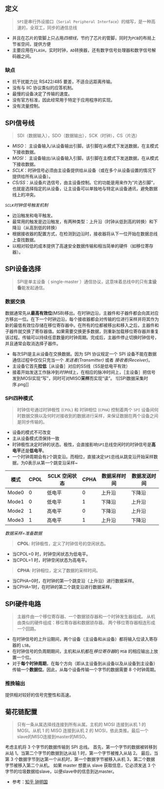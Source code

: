 ## 定义
> `SPI`是串行外设接口（`Serial Peripheral Interface`）的缩写，是一种高速的，全双工，同步的通信总线

- 并且在芯片的管脚上只占用*四根线*，节约了芯片的管脚，同时为`PCB`的布局上节省空间，提供方便
- 主要应用在`FLASH`，实时时钟，`AD`转换器，还有数字信号处理器和数字信号解码器之间。
### 缺点
- 抗干扰能力比 RS422/485 要差，不适合远距离传输。
- 没有与 IIC 协议类似的应答机制。
- 最慢的设备决定了传输的速度。
- 没有官方标准，因此经常用于特定于应用程序的实现。
- 没有流量控制。
## SPI信号线
> SDI（数据输入），SDO（数据输出），SCK（时钟），CS（片选）

- *MISO*： 主设备输入/从设备输出引脚。该引脚在从模式下发送数据，在主模式下接收数据。
- *MOSI*： 主设备输出/从设备输入引脚。该引脚在主模式下发送数据，在从模式下接收数据。
- *SCLK*：时钟信号必须由主设备提供给从设备（或在多个从设备设置的情况下提供给所有从设备）。
- *CS/SS*：从设备片选信号，由主设备控制。它的功能是用来作为“片选引脚”，也就是选择指定的从设备，让主设备可以单独地与特定从设备通讯，避免数据线上的冲突。

*`SCLK`时钟信号触发机制*
- 边沿触发和电平触发。
- 最常用的触发是边沿触发，有两种类型：上升沿（时钟从低到高的转换）和下降沿（从高到低的转换）
- 根据接收器的配置方式，在检测到边沿时，接收器将从下一位开始在数据总线上查找数据。
- 以相对较低的成本提供了高速安全数据传输和相当简单的硬件（如移位寄存器）。
## SPI设备选择
> SPI是单主设备（ single-master ）通信协议，这意味着总线中的只有**主设备**能发起通信。
### 数据交换
数据通常先从**最高有效位**(MSB)移出。在时钟边沿，主器件和子器件都会向其对应方移出一位。在下一个时钟边沿，每个接收器都会对传输的位进行采样并将其作为新的最低有效位存储在移位寄存器中。在所有的位都被移出和移入之后，主器件和子器件就交换了寄存器值。如果需要交换更多数据，则重新加载移位寄存器并重复该过程。传输可以持续任意数量的时钟周期。完成后，主器件停止切换时钟信号，并且通常会取消选择子器件。

- 每次SPI是主从设备在交换数据。因为 SPI 协议规定一个 SPI 设备不能在数据通信过程中仅仅只充当一个 *发送者(Transmitter)* 或者 *接收者(Receiver)*。
- 主设备它首先**拉低**［从设备］对应的SS线（SS是低电平有效）
- 接着开始发送工作脉冲到*时钟线*上，在相应的脉冲时间上，［主设备］把信号发到MOSI实现“写”，同时可对MISO**采样**而实现“读”。
![[SPI数据采集时序.png]]
### SPI四种模式
> 时钟信号通过时钟极性 (`CPOL`) 和 时钟相位 (`CPHA`) 控制着两个 `SPI` 设备间何时数据交换以及何时对接收到的数据进行采样，来保证数据在两个设备之间是同步传输的。

- 设备的模式不可改变
- 主从设备模式须保持一致
- 时钟极性决定时钟的状态。极性，会直接影响`SPI`总线空闲时的时钟信号是**高电平**还是**低电平**。
- 一个时钟周期会有`2`个跳变沿。而相位，直接决定`SPI`总线从跳变沿开始采样数据，为0表示从第一个跳变沿采样~

| 模式    | CPOL | SCLK 空闲状态 | CPHA | 数据采样时间 | 数据发送时间 |
| ----- | ---- | --------- | ---- | ------ | ------ |
| Mode0 | 0    | 低电平       | 0    | 上升沿    | 下降沿    |
| Mode1 | 0    | 低电平       | 1    | 下降沿    | 上升沿    |
| Mode2 | 1    | 高电平       | 0    | 下降沿    | 上升沿    |
| Mode3 | 1    | 高电平       | 1    | 上升沿    | 下降沿    |
*数据采样=准备数据*

> **CPOL**: 时钟极性，定义了时钟信号的空闲状态。

  - 当CPOL=0 时，时钟空闲状态为低电平。
  - 当CPOL=1 时，时钟空闲状态为高电平。

> **CPHA**: 时钟相位，定义了数据的采样时间。

  - 当CPHA=0时，在时钟的第一个跳变沿（上升沿）进行数据采样。
  - 当CPHA=1时，在时钟的第二个跳变沿进行数据采样。
## SPI硬件电路
> 主器件由一个移位寄存器、一个数据锁存器和一个时钟发生器组成。
> 从机由类似的硬件组成：移位寄存器和数据锁存器。
> 两个移位寄存器相连形成一个回路。

- 在时钟信号的上升沿期间，两个设备（主设备和从设备）都将输入位读入寄存器的 `LSB`。
- 在时钟信号的负周期期间，主机和从机都在*移位寄存器*的 `MSB` 的相应输出上放置一个位。
- 对于**每个时钟周期**，在每个方向（即从主设备到从设备以及从设备到主设备）传输一个**数据位**。因此，从每个设备传输一个字节的数据需要 8 个时钟周期。
### 推挽输出
提供相对较好的信号完整性和高速。
## 菊花链配置
> 只有一条从属选择线连接到所有从属。主机的 MOSI 连接到从机 1 的 MOSI。从机 1 的 MISO 连接到从机 2 的 MOSI，依此类推。最后一个slave的MISO连接到master的MISO。

考虑主机将 3 个字节的数据传输到 SPI 总线。
首先，第一个字节的数据被转移到从站 1。当第二个字节的数据到达从站 1 时，第一个字节被推入从站 2。
最后，当第 3 个数据字节到达第一个从机时，第一个数据字节被移入从机 3，第二个数据字节被移入第二个从机。
如果 master 想要从 slave 获取信息，它必须发送 3 个字节的垃圾数据给slave，以便slave中的信息到达master。

- 参考：[知乎 钟明国](https://zhuanlan.zhihu.com/p/577895171 )
 
